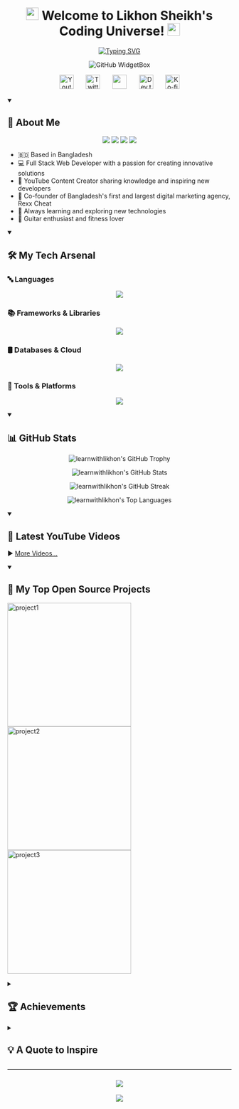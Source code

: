 <h1 align="center">
  <img src="https://media.giphy.com/media/hvRJCLFzcasrR4ia7z/giphy.gif" width="28">
  Welcome to Likhon Sheikh's Coding Universe!
  <img src="https://media.giphy.com/media/hvRJCLFzcasrR4ia7z/giphy.gif" width="28">
</h1>

<p align="center">
  <a href="https://git.io/typing-svg"><img src="https://readme-typing-svg.herokuapp.com?font=Fira+Code&pause=1000&color=F7D433&center=true&vCenter=true&width=435&lines=Full+Stack+Web+Developer;YouTube+Content+Creator;Always+learning+new+things" alt="Typing SVG" /></a>
</p>

<p align="center">
  <img src="https://github-widgetbox.vercel.app/api/profile?username=learnwithlikhon&data=followers,repositories,stars,commits" alt="GitHub WidgetBox" />
</p>

<p align="center">
  <a href="https://youtube.com/learnwithlikhon"><img width="32px" alt="Youtube" title="Youtube" src="https://i.imgur.com/qiXu7b2.png"/></a>
  &#8287;&#8287;&#8287;&#8287;&#8287;
  <a href="https://twitter.com/learnwithlikhon"><img width="32px" alt="Twitter" title="Twitter" src="https://i.imgur.com/OXZM1L6.png"/></a>
  &#8287;&#8287;&#8287;&#8287;&#8287;
  <a href="https://discord.gg/learnwithlikhon" alt="Discord" title="Dev Pro Tips Discord Server"><img width="32px" src="https://i.imgur.com/OViZO8J.png"/></a>
  &#8287;&#8287;&#8287;&#8287;&#8287;
  <a href="https://dev.to/learnwithlikhon"><img width="32px" alt="Dev.to" title="learnwithlikhon Dev.to" src="https://i.imgur.com/mVm29vK.png"></a>
  &#8287;&#8287;&#8287;&#8287;&#8287;
  <a href="https://ko-fi.com/learnwithlikhon"><img width="32px" alt="Ko-fi" title="Buy me a coffee" src="https://i.imgur.com/PpLeD3K.png"/></a>
</p>

<details open> 
  <summary><h2>🚀 About Me</h2></summary>
  <p align="center">
    <a href="https://learnwithlikhon.pages.dev"><img src="https://img.shields.io/badge/Website-learnwithlikhon.pages.dev-blue?style=flat-square&logo=google-chrome"></a>
    <a href="https://learnwithlikhon.vercel.app"><img src="https://img.shields.io/badge/Portfolio-learnwithlikhon.vercel.app-red?style=flat-square&logo=vercel"></a>
    <a href="https://learnwithlikhon.vercel.io"><img src="https://img.shields.io/badge/Blog-learnwithlikhon.vercel.io-green?style=flat-square&logo=blogger"></a>
    <a href="mailto:learnwithlikhon@gmail.com"><img src="https://img.shields.io/badge/Email-learnwithlikhon%40gmail.com-yellow?style=flat-square&logo=gmail"></a>
  </p>

  - 🇧🇩 Based in Bangladesh
  - 💻 Full Stack Web Developer with a passion for creating innovative solutions
  - 🎥 YouTube Content Creator sharing knowledge and inspiring new developers
  - 🚀 Co-founder of Bangladesh's first and largest digital marketing agency, Rexx Cheat
  - 🌱 Always learning and exploring new technologies
  - 🎸 Guitar enthusiast and fitness lover
</details>

<details open> 
  <summary><h2>🛠️ My Tech Arsenal</h2></summary>
  
  <h3>🔤 Languages</h3>
  <p align="center">
    <img src="https://skillicons.dev/icons?i=js,ts,python,html,css,sql" />
  </p>
  
  <h3>📚 Frameworks & Libraries</h3>
  <p align="center">
    <img src="https://skillicons.dev/icons?i=react,nextjs,nodejs,express,tailwind,bootstrap" />
  </p>
  
  <h3>🛢️ Databases & Cloud</h3>
  <p align="center">
    <img src="https://skillicons.dev/icons?i=mongodb,postgres,firebase,aws,gcp,azure" />
  </p>
  
  <h3>🧰 Tools & Platforms</h3>
  <p align="center">
    <img src="https://skillicons.dev/icons?i=git,github,vscode,docker,figma,postman" />
  </p>
</details>

<details open> 
  <summary><h2>📊 GitHub Stats</h2></summary>
  <p align="center">
    <img src="https://github-profile-trophy.vercel.app/?username=learnwithlikhon&theme=darkhub&no-frame=true&column=7" alt="learnwithlikhon's GitHub Trophy" />
  </p>
  <p align="center">
    <img src="https://github-readme-stats.vercel.app/api?username=learnwithlikhon&show_icons=true&theme=radical" alt="learnwithlikhon's GitHub Stats" />
  </p>
  <p align="center">
    <img src="https://github-readme-streak-stats.herokuapp.com/?user=learnwithlikhon&theme=radical" alt="learnwithlikhon's GitHub Streak" />
  </p>
  <p align="center">
    <img src="https://github-readme-stats.vercel.app/api/top-langs/?username=learnwithlikhon&layout=compact&theme=radical" alt="learnwithlikhon's Top Languages" />
  </p>
</details>

<details open> 
  <summary><h2>🎥 Latest YouTube Videos</h2></summary>
  
  <!-- YOUTUBE:START -->
  <!-- YOUTUBE:END -->
  
  ▶️ [More Videos...](https://www.youtube.com/channel/learnwithlikhon)
</details>

<details open> 
  <summary><h2>📘 My Top Open Source Projects</h2></summary>
  <p align="left">
    <a href="https://github.com/learnwithlikhon/project1"><img width="278" src="https://denvercoder1-github-readme-stats.vercel.app/api/pin/?username=learnwithlikhon&repo=project1&theme=react&bg_color=1F222E&title_color=F85D7F&hide_border=true&icon_color=F8D866&show_icons=false" alt="project1"></a>
    <a href="https://github.com/learnwithlikhon/project2"><img width="278" src="https://denvercoder1-github-readme-stats.vercel.app/api/pin/?username=learnwithlikhon&repo=project2&theme=react&bg_color=1F222E&title_color=F85D7F&hide_border=true&icon_color=F8D866&show_icons=false" alt="project2"></a>
    <a href="https://github.com/learnwithlikhon/project3"><img width="278" src="https://denvercoder1-github-readme-stats.vercel.app/api/pin/?username=learnwithlikhon&repo=project3&theme=react&bg_color=1F222E&title_color=F85D7F&hide_border=true&icon_color=F8D866&show_icons=false" alt="project3"></a>
  </p>
</details>

<details> 
  <summary><h2>🏆 Achievements</h2></summary>
  <p align="center">
    <img src="https://github-profile-summary-cards.vercel.app/api/cards/profile-details?username=learnwithlikhon&theme=monokai" alt="learnwithlikhon's GitHub Summary" />
  </p>
</details>

<details> 
  <summary><h2>💡 A Quote to Inspire</h2></summary>
  <p align="center">
    <img src="https://quotes-github-readme.vercel.app/api?type=horizontal&theme=radical" alt="Random Dev Quote" />
  </p>
</details>

<hr>

<h3 align="center">
    <img src="https://readme-typing-svg.herokuapp.com/?font=Righteous&size=25&center=true&vCenter=true&width=500&height=70&duration=4000&lines=Thanks+for+visiting!+✌️;+Shoot+me+a+message+on+LinkedIn!;I'm+always+down+to+collab+:)">
</h3>

<p align="center">
  <img src="https://capsule-render.vercel.app/api?type=waving&color=gradient&height=100&section=footer"/>
</p>
